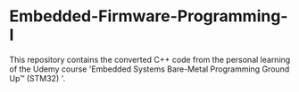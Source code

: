 # Embedded-Firmware-Programming-I

This repository contains the converted C++ code from the personal learning of the Udemy course 'Embedded Systems Bare-Metal Programming Ground Up™ (STM32)
'.
